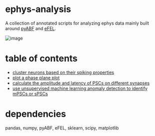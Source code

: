 # ephys-analysis
A collection of annotated scripts for analyzing ephys data mainly built around [pyABF](https://github.com/swharden/pyABF) and [eFEL](https://github.com/BlueBrain/eFEL).

![image](https://github.com/vtsai881/ephys/assets/87097162/ff7ad4db-0443-444f-b010-1f5cfb29f741)

# table of contents
- [cluster neurons based on their spiking properties](https://github.com/vtsai881/ephys/blob/main/notebooks/ccstep_clustering.ipynb)
- [plot a phase plane plot](https://github.com/vtsai881/ephys/blob/main/notebooks/phase-plots.ipynb)
- [calculate the amplitude and latency of PSCs on different synapses](https://github.com/vtsai881/ephys/blob/main/notebooks/voltage_jumping_annotated.ipynb)
- [use unsupervised machine learning anomaly detection to identify mPSCs or sPSCs](https://github.com/vtsai881/ephys/blob/main/notebooks/minis_isolation_forest.ipynb)

# dependencies
pandas, numpy, pyABF, eFEL, sklearn, scipy, matplotlib
